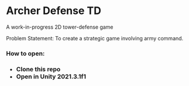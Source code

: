 <h1>Archer Defense TD</h1>

A work-in-progress 2D tower-defense game 

Problem Statement:
To create a strategic game involving army command.

<h3>How to open:<h3>

- Clone this repo
- Open in Unity 2021.3.1f1
